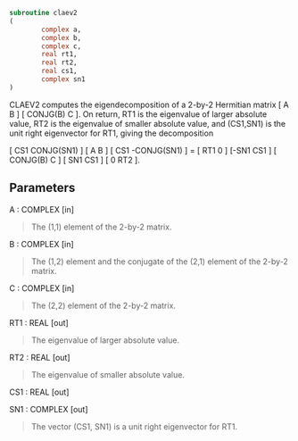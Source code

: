 ```fortran
subroutine claev2
(
        complex a,
        complex b,
        complex c,
        real rt1,
        real rt2,
        real cs1,
        complex sn1
)
```

CLAEV2 computes the eigendecomposition of a 2-by-2 Hermitian matrix
[  A         B  ]
[  CONJG(B)  C  ].
On return, RT1 is the eigenvalue of larger absolute value, RT2 is the
eigenvalue of smaller absolute value, and (CS1,SN1) is the unit right
eigenvector for RT1, giving the decomposition

[ CS1  CONJG(SN1) ] [    A     B ] [ CS1 -CONJG(SN1) ] = [ RT1  0  ]
[-SN1     CS1     ] [ CONJG(B) C ] [ SN1     CS1     ]   [  0  RT2 ].

## Parameters
A : COMPLEX [in]
> The (1,1) element of the 2-by-2 matrix.

B : COMPLEX [in]
> The (1,2) element and the conjugate of the (2,1) element of
> the 2-by-2 matrix.

C : COMPLEX [in]
> The (2,2) element of the 2-by-2 matrix.

RT1 : REAL [out]
> The eigenvalue of larger absolute value.

RT2 : REAL [out]
> The eigenvalue of smaller absolute value.

CS1 : REAL [out]

SN1 : COMPLEX [out]
> The vector (CS1, SN1) is a unit right eigenvector for RT1.
